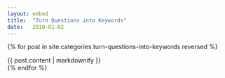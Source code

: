 ```yaml
---
layout: embed
title:  "Turn Questions into Keywords"
date:   2010-01-02
---
```


{% for post in site.categories.turn-questions-into-keywords reversed %}
   <div>{{ post.content | markdownify }}</div>
{% endfor %}
